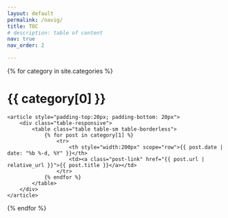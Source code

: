 ```yaml
---
layout: default
permalink: /navig/
title: TOC
# description: table of content
nav: true
nav_order: 2

---
```

<div class="port">
{% for category in site.categories %}
    <h1 class="post-title">{{ category[0] }}</h1>

    <article style="padding-top:20px; padding-bottom: 20px">
        <div class="table-responsive">
            <table class="table table-sm table-borderless">
                {% for post in category[1] %}
                    <tr>
                        <th style="width:200px" scope="row">{{ post.date | date: "%b %-d, %Y" }}</th>
                        <td><a class="post-link" href="{{ post.url | relative_url }}">{{ post.title }}</a></td>
                    </tr>
                {% endfor %}
            </table>
        </div>
    </article>
{% endfor %}
</div>